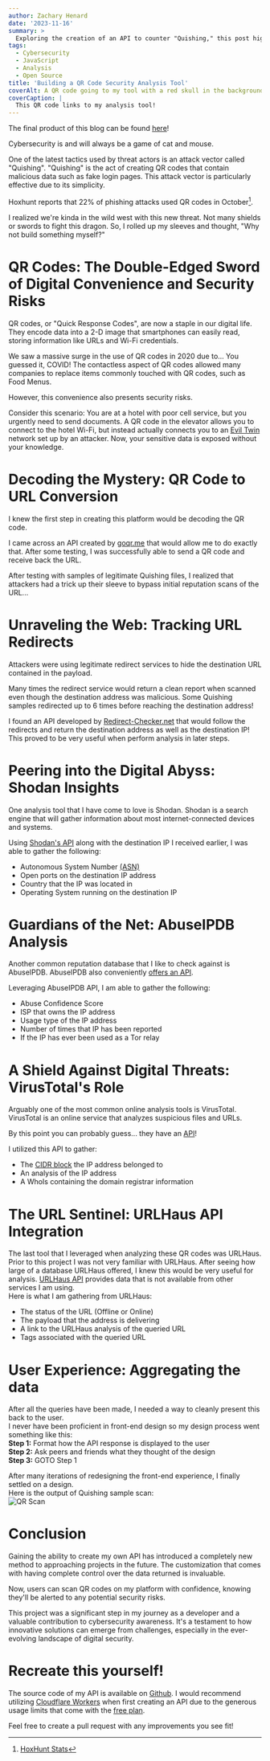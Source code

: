 ```yaml
---
author: Zachary Henard
date: '2023-11-16'
summary: >
  Exploring the creation of an API to counter "Quishing," this post highlights the use of advanced tools for analyzing and mitigating threats from malicious QR codes.
tags:
  - Cybersecurity
  - JavaScript
  - Analysis
  - Open Source
title: 'Building a QR Code Security Analysis Tool'
coverAlt: A QR code going to my tool with a red skull in the background
coverCaption: |
  This QR code links to my analysis tool!
---
```

The final product of this blog can be found [here](https://henard.tech/QRcode-decode.html)!  
  

Cybersecurity is and will always be a game of cat and mouse.  
  
One of the latest tactics used by threat actors is an attack vector called "Quishing". 
"Quishing" is the act of creating QR codes that contain malicious data such as fake login pages. 
This attack vector is particularly effective due to its simplicity.  
  
Hoxhunt reports that 22% of phishing attacks used QR codes in October[^HoxHunt].  
  
I realized we're kinda in the wild west with this new threat. Not many shields or swords to fight this dragon. So, I rolled up my sleeves and thought, "Why not build something myself?"

# QR Codes: The Double-Edged Sword of Digital Convenience and Security Risks

QR codes, or "Quick Response Codes", are now a staple in our digital life. 
They encode data into a 2-D image that smartphones can easily read, storing information like URLs and Wi-Fi credentials.
    
We saw a massive surge in the use of QR codes in 2020 due to... You guessed it, COVID!
The contactless aspect of QR codes allowed many companies to replace items commonly touched with QR codes, such as Food Menus.  

However, this convenience also presents security risks.  
  
Consider this scenario: You are at a hotel with poor cell service, but you urgently need to send documents. 
A QR code in the elevator allows you to connect to the hotel Wi-Fi, but instead actually connects you to an [Evil Twin](https://usa.kaspersky.com/resource-center/preemptive-safety/evil-twin-attacks) network set up by an attacker. 
Now, your sensitive data is exposed without your knowledge.  

# Decoding the Mystery: QR Code to URL Conversion

I knew the first step in creating this platform would be decoding the QR code.  
  
I came across an API created by [goqr.me](https://goqr.me/api/doc/) that would allow me to do exactly that. 
After some testing, I was successfully able to send a QR code and receive back the URL. 
    
After testing with samples of legitimate Quishing files, I realized that attackers had a trick up their sleeve to bypass initial reputation scans of the URL...  

# Unraveling the Web: Tracking URL Redirects

Attackers were using legitimate redirect services to hide the destination URL contained in the payload.  
  
Many times the redirect service would return a clean report when scanned even though the destination address was malicious. 
Some Quishing samples redirected up to 6 times before reaching the destination address! 
  
I found an API developed by [Redirect-Checker.net](https://api.redirect-checker.net) that would follow the redirects and return the destination address as well as the destination IP!  
This proved to be very useful when perform analysis in later steps.

# Peering into the Digital Abyss: Shodan Insights
One analysis tool that I have come to love is Shodan. 
Shodan is a search engine that will gather information about most internet-connected devices and systems. 
  
Using [Shodan's API](https://developer.shodan.io/api) along with the destination IP I received earlier, I was able to gather the following: 
- Autonomous System Number [(ASN)](https://csrc.nist.gov/glossary/term/autonomous_system_number)
- Open ports on the destination IP address
- Country that the IP was located in
- Operating System running on the destination IP

# Guardians of the Net: AbuseIPDB Analysis
Another common reputation database that I like to check against is AbuseIPDB. 
AbuseIPDB also conveniently [offers an API](https://www.abuseipdb.com/api.html).  
    
Leveraging AbuseIPDB API, I am able to gather the following:
- Abuse Confidence Score
- ISP that owns the IP address
- Usage type of the IP address
- Number of times that IP has been reported
- If the IP has ever been used as a Tor relay  

# A Shield Against Digital Threats: VirusTotal's Role
Arguably one of the most common online analysis tools is VirusTotal.
VirusTotal is an online service that analyzes suspicious files and URLs. 
  
By this point you can probably guess... they have an [API](https://docs.virustotal.com/reference/overview)!  
  
I utilized this API to gather: 
- The [CIDR block](https://aws.amazon.com/what-is/cidr/#:~:text=A%20CIDR%20block%20is%20a,regional%20internet%20registries%20(RIR).) the IP address belonged to
- An analysis of the IP address
- A WhoIs containing the domain registrar information  

# The URL Sentinel: URLHaus API Integration
The last tool that I leveraged when analyzing these QR codes was URLHaus.  
Prior to this project I was not very familiar with URLHaus. 
After seeing how large of a database URLHaus offered, I knew this would be very useful for analysis. 
[URLHaus API](https://urlhaus-api.abuse.ch/#urlinfo) provides data that is not available from other services I am using.  
Here is what I am gathering from URLHaus: 
- The status of the URL (Offline or Online)
- The payload that the address is delivering
- A link to the URLHaus analysis of the queried URL
- Tags associated with the queried URL

# User Experience: Aggregating the data
After all the queries have been made, I needed a way to cleanly present this back to the user.  
I never have been proficient in front-end design so my design process went something like this:  
__Step 1:__ Format how the API response is displayed to the user  
__Step 2:__ Ask peers and friends what they thought of the design  
__Step 3:__ GOTO Step 1  

After many iterations of redesigning the front-end experience, I finally settled on a design.  
Here is the output of Quishing sample scan:  
![QR Scan](QR-CodeScan.png)

# Conclusion
Gaining the ability to create my own API has introduced a completely new method to approaching projects in the future. 
The customization that comes with having complete control over the data returned is invaluable.  
  
Now, users can scan QR codes on my platform with confidence, knowing they'll be alerted to any potential security risks.

This project was a significant step in my journey as a developer and a valuable contribution to cybersecurity awareness. It's a testament to how innovative solutions can emerge from challenges, especially in the ever-evolving landscape of digital security.  

# Recreate this yourself!
The source code of my API is available on [Github](https://github.com/zdhenard42/QR-Analysis-API). 
I would recommend utilizing [Cloudflare Workers](https://developers.cloudflare.com/workers/) when first creating an API due to the generous usage limits that come with the [free plan](https://developers.cloudflare.com/workers/platform/pricing/#workers).  
  
Feel free to create a pull request with any improvements you see fit! 


[^HoxHunt]: [HoxHunt Stats](https://www.hoxhunt.com/blog/insights-hoxhunt-cybersecurity-human-risk-benchmark-challenge#:~:text=22%25%20of%20phishing%20attacks%20used%20QR%20codes%20in%20October,-While%20a%20decent&text=We've%20compiled%20a%20significant,first%20weeks%20of%20October%202023.)